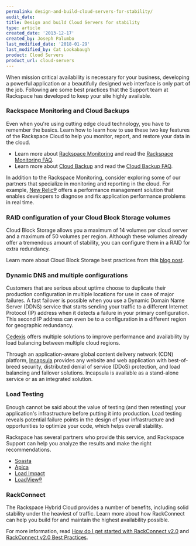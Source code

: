 ```yaml
---
permalink: design-and-build-cloud-servers-for-stability/
audit_date:
title: Design and build Cloud Servers for stability
type: article
created_date: '2013-12-17'
created_by: Joseph Palumbo
last_modified_date: '2018-01-29'
last_modified_by: Cat Lookabaugh
product: Cloud Servers
product_url: cloud-servers
---
```


When mission critical availability is necessary for your business, developing
a powerful application or a beautifully designed web interface is only part of
the job. Following are some best practices that the Support team at Rackspace
has developed to keep your site highly available.

### Rackspace Monitoring and Cloud Backups

Even when you're using cutting edge cloud technology, you have to
remember the basics. Learn how to learn how to use these two key features of
the Rackspace Cloud to help you monitor, report, and restore your data
in the cloud.

-   Learn more about [Rackspace Monitoring](/how-to/available-checks-for-rackspace-monitoring)
    and read the [Rackspace Monitoring FAQ](/how-to/rackspace-monitoring-faq).
-   Learn more about [Cloud Backup](/how-to/cloud-backup)
    and read the [Cloud Backup FAQ](/how-to/cloud-backup-faq).

In addition to the Rackspace Monitoring, consider exploring some of our
partners that specialize in monitoring and reporting in the cloud. For
example, [New Relic&reg;](https://newrelic.com/) offers a performance management
solution that enables developers to diagnose and fix application performance
problems in real time.

### RAID configuration of your Cloud Block Storage volumes

Cloud Block Storage allows you a maximum of 14 volumes per cloud server
and a maximum of 50 volumes per region. Although these volumes already
offer a tremendous amount of stability, you can configure them in a RAID
for extra redundancy.

Learn more about Cloud Block Storage best practices from this
[blog post](http://www.rackspace.com/blog/best-practices-for-cloud-block-storage/).

### Dynamic DNS and multiple configurations

Customers that are serious about uptime choose to duplicate their production
configuration in multiple locations for use in case of major failures. A
fast failover is possible when you use a Dynamic Domain Name Server (DDNS)
service that starts sending your traffic to a different Internet Protocol (IP)
address when it detects a failure in your primary configuration. This second IP
address can even be to a configuration in a different region for geographic
redundancy.

[Cedexis](http://www.cedexis.com/) offers multiple solutions to improve
performance and availability by load balancing between multiple cloud regions.

Through an application-aware global content delivery network (CDN) platform,
[Incapsula](https://www.incapsula.com/) provides any website and web
application with best-of-breed security, distributed denial of service (DDoS)
protection, and load balancing and failover solutions. Incapsula
is available as a stand-alone service or as an integrated solution.

### Load Testing

Enough cannot be said about the value of testing (and then retesting)
your application's infrastructure before putting it into production.
Load testing reveals potential failure points in the design of your
infrastructure and opportunities to optimize your code, which helps overall
stability.

Rackspace has several partners who provide this service, and
Rackspace Support can help you analyze the results and make the
right recommendations.

-   [Soasta](https://www.soasta.com/)
-   [Apica](https://www.apicasystem.com)
-   [Load Impact](https://loadimpact.com/)
-   [LoadView&reg;](https://www.loadview-testing.com/)

### RackConnect

The Rackspace Hybrid Cloud provides a number of benefits, including
solid stability under the heaviest of traffic. Learn more about how
RackConnect can help you build for and maintain the highest availability
possible.

For more information, read [How do I get started with RackConnect v2.0](/how-to/rackconnect-v20) and
[RackConnect v2.0 Best Practices](/how-to/rackconnect-v20-best-practices).

